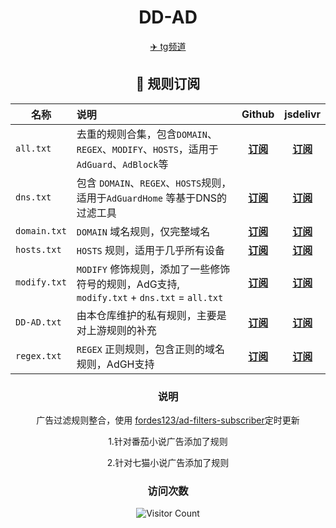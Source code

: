 <div align="center">
<h1>DD-AD</h1>
<a href="https://t.me/DDadsss">✈️ tg频道</a>
<h2 id="c">🎯 规则订阅</h2>

| 名称            | 说明                                                                   |                                       Github                                       |                                                jsdelivr                                                 |
|---------------|:---------------------------------------------------------------------|:----------------------------------------------------------------------------------:|:------------------------------------------------------------------------------------------------------:|
| `all.txt`     | 去重的规则合集，包含`DOMAIN`、`REGEX`、`MODIFY`、`HOSTS`，适用于 `AdGuard`、`AdBlock`等 |  [**订阅**](https://raw.githubusercontent.com/afwfv/DD-AD/main/rule/all.txt)   |  [**订阅**](https://cdn.jsdelivr.net/gh/afwfv/DD-AD@main/rule//all.txt)   |
| `dns.txt`     | 包含 `DOMAIN`、`REGEX`、`HOSTS`规则，适用于`AdGuardHome` 等基于DNS的过滤工具           |  [**订阅**](https://raw.githubusercontent.com/afwfv/DD-AD/main/rule/dns.txt)   |  [**订阅**](https://cdn.jsdelivr.net/gh/afwfv/DD-AD@main/rule//dns.txt)   |
| `domain.txt`  | `DOMAIN` 域名规则，仅完整域名                                                 | [****订阅****](https://raw.githubusercontent.com/afwfv/DD-AD/main/rule/domain.txt) | [**订阅**](https://cdn.jsdelivr.net/gh/afwfv/DD-AD@main/rule//domain.txt) |
| `hosts.txt`   | `HOSTS` 规则，适用于几乎所有设备                                             | [**订阅**](https://raw.githubusercontent.com/afwfv/DD-AD/main/rule/hosts.txt)  | [**订阅**](https://cdn.jsdelivr.net/gh/afwfv/DD-AD@main/rule//hosts.txt)  |
| `modify.txt`  | `MODIFY` 修饰规则，添加了一些修饰符号的规则，AdG支持, `modify.txt` + `dns.txt` = `all.txt`                | [**订阅**](https://raw.githubusercontent.com/afwfv/DD-AD/main/rule/modify.txt) | [**订阅**](https://cdn.jsdelivr.net/gh/afwfv/DD-AD@main/rule//modify.txt) |
| `DD-AD.txt` | 由本仓库维护的私有规则，主要是对上游规则的补充                                              | [**订阅**](https://raw.githubusercontent.com/afwfv/DD-AD/main/rule/DD-AD.txt) | [**订阅**](https://cdn.jsdelivr.net/gh/afwfv/DD-AD@main/rule//DD-AD.txt) |
| `regex.txt`   | `REGEX` 正则规则，包含正则的域名规则，AdGH支持                                                 | [**订阅**](https://raw.githubusercontent.com/afwfv/DD-AD/main/rule/regex.txt) | [**订阅**](https://cdn.jsdelivr.net/gh/afwfv/DD-AD@main/rule//regex.txt) |

<h3>说明</h3>
<p>广告过滤规则整合，使用 <a href="https://github.com/fordes123/ad-filters-subscriber">fordes123/ad-filters-subscriber</a>定时更新</p>
<p>1.针对番茄小说广告添加了规则</p>
<p>2.针对七猫小说广告添加了规则</p>
<h3>访问次数</h3>

![Visitor Count](https://profile-counter.glitch.me/afwfv/count.svg)
